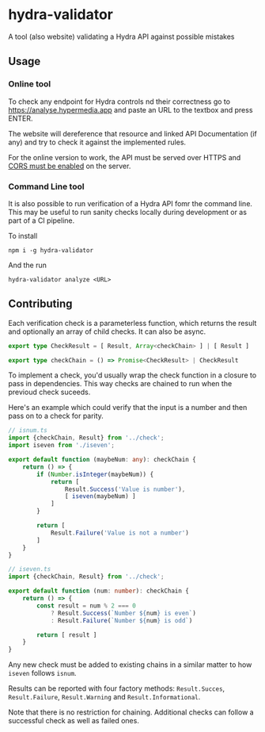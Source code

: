 # hydra-validator
A tool (also website) validating a Hydra API against possible mistakes

## Usage

### Online tool

To check any endpoint for Hydra controls nd their correctness go to https://analyse.hypermedia.app and paste an URL
to the textbox and press ENTER.

The website will dereference that resource and linked API Documentation (if any) and try to check it against the implemented
rules.

For the online version to work, the API must be served over HTTPS and [CORS must be enabled](https://enable-cors.org) on the server.

### Command Line tool

It is also possible to run verification of a Hydra API fomr the command line. This may be useful to run sanity checks
locally during development or as part of a CI pipeline.

To install

```
npm i -g hydra-validator
```

And the run

```
hydra-validator analyze <URL>
```

## Contributing

Each verification check is a parameterless function, which returns the result and optionally an array of child checks.
It can also be async.

```ts
export type CheckResult = [ Result, Array<checkChain> ] | [ Result ]

export type checkChain = () => Promise<CheckResult> | CheckResult
```

To implement a check, you'd usually wrap the check function in a closure to pass in dependencies. This way checks are chained
to run when the previoud check suceeds.

Here's an example which could verify that the input is a number and then pass on to a check for parity.

```ts
// isnum.ts
import {checkChain, Result} from '../check';
import iseven from './iseven';

export default function (maybeNum: any): checkChain {
    return () => {
        if (Number.isInteger(maybeNum)) {
            return [
                Result.Success('Value is number'),
                [ iseven(maybeNum) ]
            ]
        }

        return [
            Result.Failure('Value is not a number')
        ]
    }
}

// iseven.ts
import {checkChain, Result} from '../check';

export default function (num: number): checkChain {
    return () => {
        const result = num % 2 === 0
            ? Result.Success(`Number ${num} is even`)
            : Result.Failure(`Number ${num} is odd`)

        return [ result ]
    }
}
```

Any new check must be added to existing chains in a similar matter to how `iseven` follows `isnum`.

Results can be reported with four factory methods: `Result.Succes`, `Result.Failure`, `Result.Warning`
and `Result.Informational`.

Note that there is no restriction for chaining. Additional checks can follow a successful check as well as failed ones.
